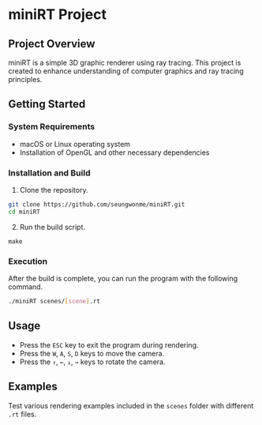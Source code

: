 # miniRT Project

## Project Overview
miniRT is a simple 3D graphic renderer using ray tracing. This project is created to enhance understanding of computer graphics and ray tracing principles.

## Getting Started

### System Requirements
- macOS or Linux operating system
- Installation of OpenGL and other necessary dependencies

### Installation and Build
1. Clone the repository.
```bash
git clone https://github.com/seungwonme/miniRT.git
cd miniRT
```
2. Run the build script.
```
make
```

### Execution
After the build is complete, you can run the program with the following command.
```bash
./miniRT scenes/[scene].rt
```

## Usage
- Press the `ESC` key to exit the program during rendering.
- Press the `W`, `A`, `S`, `D` keys to move the camera.
- Press the `↑`, `←`, `↓`, `→` keys to rotate the camera.

## Examples
Test various rendering examples included in the `scenes` folder with different `.rt` files.

